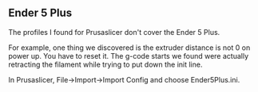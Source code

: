 ## Ender 5 Plus

The profiles I found for Prusaslicer don't cover the Ender 5 Plus.

For example, one thing we discovered is the extruder distance is not 0 on power up. You have to reset it. The g-code starts we found were actually retracting the filament while trying to put down the init line.

In Prusaslicer, File->Import->Import Config and choose Ender5Plus.ini.
